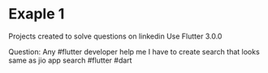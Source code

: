 # Exaple 1
Projects created to solve questions on linkedin
Use Flutter 3.0.0

Question: Any #flutter developer help me I have to create search that looks same as jio app search #flutter #dart
